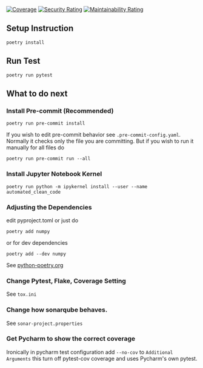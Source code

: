 [![Coverage](https://sonarcloud.io/api/project_badges/measure?project=triplekingg_automated-clean-code&metric=coverage)](https://sonarcloud.io/summary/new_code?id=triplekingg_automated-clean-code)
[![Security Rating](https://sonarcloud.io/api/project_badges/measure?project=triplekingg_automated-clean-code&metric=security_rating)](https://sonarcloud.io/summary/new_code?id=triplekingg_automated-clean-code)
[![Maintainability Rating](https://sonarcloud.io/api/project_badges/measure?project=triplekingg_automated-clean-code&metric=sqale_rating)](https://sonarcloud.io/summary/new_code?id=triplekingg_automated-clean-code)
## Setup Instruction
```
poetry install
```

## Run Test
```
poetry run pytest
```

## What to do next

### Install Pre-commit (Recommended)
```
poetry run pre-commit install
```
If you wish to edit pre-commit behavior see ```.pre-commit-config.yaml```.
Normally it checks only the file you are committing. But if you wish to run it manually for all files do
```
poetry run pre-commit run --all
```

### Install Jupyter Notebook Kernel
```
poetry run python -m ipykernel install --user --name automated_clean_code
```

### Adjusting the Dependencies
edit pyproject.toml or just do
```
poetry add numpy
```
or for dev dependencies
```
poetry add --dev numpy
```
See [python-poetry.org](https://python-poetry.org/)

### Change Pytest, Flake, Coverage Setting
See ```tox.ini```

### Change how sonarqube behaves.
See ```sonar-project.properties```

### Get Pycharm to show the correct coverage
Ironically in pycharm test configuration add `--no-cov` to `Additional Arguments` this turn off pytest-cov coverage and uses Pycharm's own pytest.
